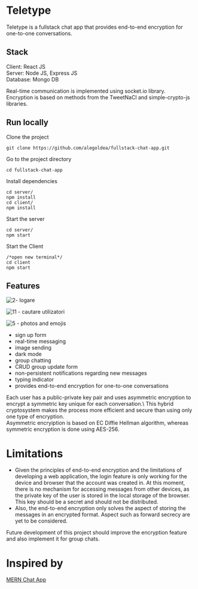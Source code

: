 # Teletype

Teletype is a fullstack chat app that provides end-to-end encryption for one-to-one conversations.

## Stack

Client: React JS\
Server: Node JS, Express JS\
Database: Mongo DB

Real-time communication is implemented using socket.io library.\
Encryption is based on methods from the TweetNaCl and simple-crypto-js libraries.

## Run locally

Clone the project

```git clone https://github.com/alegoldea/fullstack-chat-app.git```

Go to the project directory

```cd fullstack-chat-app```

Install dependencies

```
cd server/
npm install
cd client/
npm install
```
   
Start the server

```
cd server/ 
npm start
```

Start the Client

```
/*open new terminal*/
cd client
npm start
```
## Features

![2- logare](https://user-images.githubusercontent.com/62378466/174053153-0dd3be98-a3af-4aff-9023-3d41a0ec7ad5.png)

![11 - cautare utilizatori](https://user-images.githubusercontent.com/62378466/174053209-86ef5fb9-d8d4-4e51-aede-1de7f866e716.png)

![5 - photos and emojis](https://user-images.githubusercontent.com/62378466/174053248-064dfb6a-af14-432b-9e05-d77a2b201765.png)

- sign up form 
- real-time messaging 
- image sending 
- dark mode
- group chatting 
- CRUD group update form 
- non-persistent notifications regarding new messages
- typing indicator
- provides end-to-end encryption for one-to-one conversations 

Each user has a public-private key pair and uses asymmetric encryption to encrypt a symmetric key unique for each conversation.\ 
This hybrid cryptosystem makes the process more efficient and secure than using only one type of encryption.\
Asymmetric encryiption is based on EC Diffie Hellman algorithm, whereas symmetric encryption is done using AES-256.


# Limitations 

- Given the principles of end-to-end encryption and the limitations of developing a web application, the login feature is only working for the device and browser that the account was created in. At this moment, there is no mechanism for accessing messages from other devices, as the private key of the user is stored in the local storage of the browser. This key should be a secret and should not be distributed. <br />
- Also, the end-to-end encryption only solves the aspect of storing the messages in an encrypted format. Aspect such as forward secrecy are yet to be considered.<br /> 

Future development of this project should improve the encryption feature and also implement it for group chats.

# Inspired by

[MERN Chat App](https://github.com/piyush-eon)


